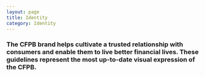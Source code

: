 ```yaml
---
layout: page
title: Identity
category: Identity
---
```


### The CFPB brand helps cultivate a trusted relationship with consumers and enable them to live better financial lives. These guidelines represent the most up-to-date visual expression of the CFPB.
